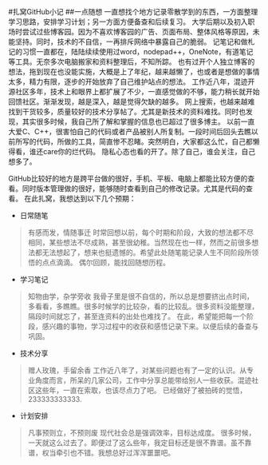 #扎窝GitHub小记
##一点随想
  一直想找个地方记录零散学到的东西，一方面整理学习思路，安排学习计划；另一方面方便备查和后续复习。
  大学后期以及初入职场时尝试过些博客园。因为不喜欢博客园的广告、页面布局、整体风格等原因，未能坚持。同时，技术的不自信，一再排斥网络中暴露自己的脆弱。
  记笔记和做札记的习惯一直都在，陆陆续续使用过word，nodepad++，OneNote，有道笔记等工具。无奈多次电脑搬家和资料整理后，不知所踪。
  也有过开个人独立博客的想法，拖到现在也没能实施，大概是上了年纪，越来越懒了，也或者是想做的事情太多，精力有限，逐步的开始放弃了自己维护站点的想法。
  工作近八年，混迹开源社区多年，技术上和眼界上都扩展了不少，一直感觉做的不够，能力稍长就开始回馈社区。渐渐发现，越是深入，越是觉得欠缺的越多。
  网上搜索，也越来越难找到干货较多，质量较好的技术分享帖了。尤其是新技术的资料难找。同时也发现，其实很多时候，我自己所了解和掌握的信息也已超过了很多博主。
  以前一直大爱C、C++，很害怕自己的代码或者产品被别人所复制。一段时间后回头去瞧以前所写的代码，所做的工具，简直惨不忍睹。突然明白，大家都这么忙，自己都懒得看，谁还care你的烂代码。
  隐私心态也看的开了。除了自己，谁会关注，自己想多了。 
    
  GitHub比较好的地方是跨平台做的很好，手机、平板、电脑上都能比较方便的查看。同时版本管理做的很好，能够随时查看到自己的修改记录。尤其是代码的查看。 在此扎窝，我想达到以下几个预期：
* 日常随笔
> 有感而发，情随事迁
  时常回想以前，每个时期和阶段，大致的想法都不尽相同，某些想法不尽成熟，甚至很幼稚。当然现在也一样，然而之前很多想法都无法想起了，想来也挺遗憾的。希望此处随笔能记录人生不同阶段所领悟的点点滴滴。
  偶尔回顾，能找回随想历程。
* 学习笔记
> 知物由学，杂学旁收
  我骨子里是很不自信的，所以总是想要挤出点时间，多看看，多瞧瞧。很多时候学的比较杂，看的比较乱。很多资料没能整理，隔段时间就忘了，甚至连资料的出处也难找了。 
  在此，希望能把每一个阶段，感兴趣的事物，学习过程中的收获和感悟记录下来。以便后续的备查与巩固。
* 技术分享
> 赠人玫瑰，手留余香
  工作近八年了，对某些问题也有了一定的认识。从专业角度而言，所呆的几家公司，工作中分享总能带给别人一些收获。混迹社区这些年，一直在索取，也该尽点力了吧。
  已经做好了被拍砖的觉悟，233333333333.
* 计划安排
> 凡事预则立，不预则废
  现代社会总是强调效率，目标达成度。 很多时候，一天就这么过去了。即便过了这么些年，我定目标还是很不靠谱。虽不靠谱，权当牵引也不错。我想总好过浑浑噩噩吧。 